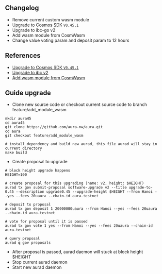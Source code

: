 ## Changelog

- Remove current custom wasm module
- Upgrade to Cosmos SDK `V0.45.1`
- Upgrade to ibc-go v2
- Add wasm module from CosmWasm
- Change value voting param and deposit param to 12 hours

## References

- [Upgrade to Cosmos SDK `V0.45.1`](https://github.com/cosmos/cosmos-sdk/tree/master/docs/migrations)
- [Upgrade to ibc v2](https://github.com/cosmos/ibc-go/blob/main/docs/migrations/v1-to-v2.md)
- [Add wasm module from CosmWasm](https://docs.cosmwasm.com/docs/1.0/integration#integrating-wasmd)

## Guide upgrade

- Clone new source code or checkout current source code to branch feature/add_module_wasm

```
mkdir aura45
cd aura45
git clone https://github.com/aura-nw/aura.git
cd aura
git checkout feature/add_module_wasm

# install dependency and build new aurad, this file aurad will stay in current directory
make build
```

- Create proposal to upgrade

```
# block height upgrade happens
HEIGHT=100

# create proposal for this upgrading (name: v2, height: $HEIGHT)
aurad tx gov submit-proposal software-upgrade v2 --title upgrade-to-0.45 --description upgrade0.45 --upgrade-height $HEIGHT --from Hanoi --yes --fees 20uaura --chain-id aura-testnet

# deposit to proposal
aurad tx gov deposit 1 20000000uaura --from Hanoi --yes --fees 20uaura --chain-id aura-testnet

# vote for proposal until it is passed
aurad tx gov vote 1 yes --from Hanoi --yes --fees 20uaura --chain-id aura-testnet

# query proposal
aurad q gov proposals
```

- After proposal is passed, aurad daemon will stuck at block height $HEIGHT
- Stop current aurad daemon
- Start new aurad daemon
